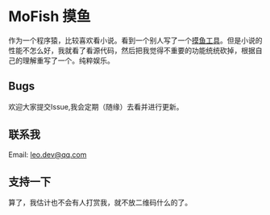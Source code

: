 # MoFish 摸鱼

作为一个程序猿，比较喜欢看小说。看到一个别人写了一个[摸鱼工具](https://github.com/cteamx/Thief)。但是小说的性能不怎么好，我就看了看源代码，然后把我觉得不重要的功能统统砍掉，根据自己的理解重写了一个。纯粹娱乐。

## Bugs

欢迎大家提交Issue,我会定期（随缘）去看并进行更新。

## 联系我

Email: leo.dev@qq.com

## 支持一下

算了，我估计也不会有人打赏我，就不放二维码什么的了。